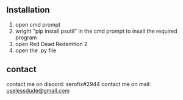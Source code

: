 ## Installation 

1. open cmd prompt 
2. wright "pip install psutil" in the cmd prompt to insall the required program
3. open Red Dead Redemtion 2
4. open the .py file

## contact

contact me on discord: serofix#2944
contact me on mail: uselessdude@gmail.com
